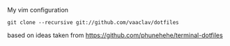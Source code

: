 My vim configuration

    git clone --recursive git://github.com/vaaclav/dotfiles

based on ideas taken from https://github.com/phunehehe/terminal-dotfiles
